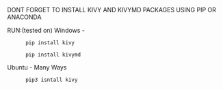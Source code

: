 DONT FORGET TO INSTALL KIVY AND KIVYMD PACKAGES USING PIP OR ANACONDA 


RUN:(tested on)
Windows - 

          pip install kivy

          pip install kivymd
          
Ubuntu -  Many Ways
          

          pip3 isntall kivy 
